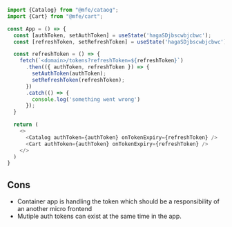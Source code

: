 ``` js
import {Catalog} from "@mfe/cataog";
import {Cart} from "@mfe/cart";

const App = () => {
  const [authToken, setAuthToken] = useState('hagaSDjbscwbjcbwc');
  const [refreshToken, setRefreshToken] = useState('hagaSDjbscwbjcbwc');

  const refreshToken = () => {
    fetch(`<domain>/tokens?refreshToken=${refreshToken}`)
      .then(({ authToken, refreshToken }) => {
        setAuthToken(authToken);
        setRefreshToken(refreshToken);
      })
      .catch(() => {
        console.log('something went wrong')
      });
  }

  return (
    <>
      <Catalog authToken={authToken} onTokenExpiry={refreshToken} />
      <Cart authToken={authToken} onTokenExpiry={refreshToken} />
    </>  
  )
}
```

## Cons
- Container app is handling the token which should be a responsibility of an another micro frontend
- Mutiple auth tokens can exist at the same time in the app.